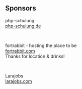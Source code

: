 ## Sponsors

php-schulung  
[php-schulung.de](http://php-schulung.de)

<br>

fortrabbit - hosting the place to be  
[fortrabbit.com](http://fortrabbit.com)  
Thanks for location & drinks!

<br>

Larajobs  
[larajobs.com](https://larajobs.com)
